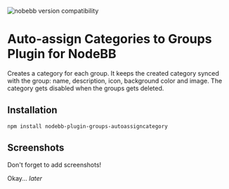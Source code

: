![nobebb version compatibility](https://packages.nodebb.org/api/v1/plugins/nodebb-plugin-groups-autoassigncategory/compatibility.png)

# Auto-assign Categories to Groups Plugin for NodeBB

Creates a category for each group. It keeps the created category synced with the group: name, description, icon, background color and image. The category gets disabled when the groups gets deleted.

## Installation

    npm install nodebb-plugin-groups-autoassigncategory

## Screenshots

Don't forget to add screenshots!

Okay... *later*
